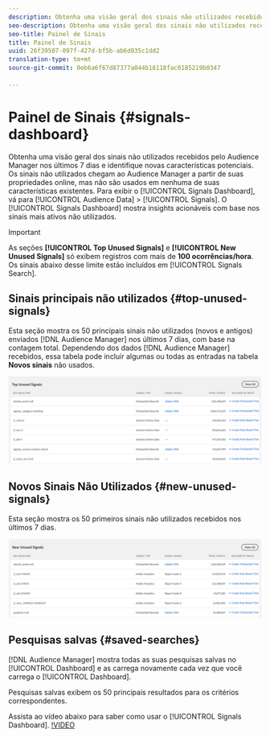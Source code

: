 ```yaml
---
description: Obtenha uma visão geral dos sinais não utilizados recebidos pelo Audience Manager nos últimos 7 dias e identifique novas características potenciais. Os sinais não utilizados chegam ao Audience Manager a partir de suas propriedades online, mas não são usados em nenhuma de suas características existentes. Para exibir o Painel de sinais, vá até Dados de público-alvo > Sinais. O Painel de Sinais mostra insights acionáveis com base nos sinais mais ativos não utilizados.
seo-description: Obtenha uma visão geral dos sinais não utilizados recebidos pelo Audience Manager nos últimos 7 dias e identifique novas características potenciais. Os sinais não utilizados chegam ao Audience Manager a partir de suas propriedades online, mas não são usados em nenhuma de suas características existentes. Para exibir o Painel de sinais, vá até Dados de público-alvo > Sinais. O Painel de Sinais mostra insights acionáveis com base nos sinais mais ativos não utilizados.
seo-title: Painel de Sinais
title: Painel de Sinais
uuid: 26f39507-097f-427d-bf5b-ab6d035c1dd2
translation-type: tm+mt
source-git-commit: 0eb6a6f67d87377a044b18118fac0185219b0347

---
```



# Painel de Sinais {#signals-dashboard}

Obtenha uma visão geral dos sinais não utilizados recebidos pelo Audience Manager nos últimos 7 dias e identifique novas características potenciais. Os sinais não utilizados chegam ao Audience Manager a partir de suas propriedades online, mas não são usados em nenhuma de suas características existentes. Para exibir o [!UICONTROL Signals Dashboard], vá para [!UICONTROL Audience Data] &gt; [!UICONTROL Signals]. O [!UICONTROL Signals Dashboard] mostra insights acionáveis com base nos sinais mais ativos não utilizados.

>[!IMPORTANT]
>
>As seções **[!UICONTROL Top Unused Signals]** e **[!UICONTROL New Unused Signals]** só exibem registros com mais de **100 ocorrências/hora**. Os sinais abaixo desse limite estão incluídos em [!UICONTROL Signals Search].

## Sinais principais não utilizados {#top-unused-signals}

Esta seção mostra os 50 principais sinais não utilizados (novos e antigos) enviados [!DNL Audience Manager] nos últimos 7 dias, com base na contagem total. Dependendo dos dados [!DNL Audience Manager] recebidos, essa tabela pode incluir algumas ou todas as entradas na tabela **Novos sinais** não usados.

![](assets/signals-top-unused.png)

## Novos Sinais Não Utilizados {#new-unused-signals}

Esta seção mostra os 50 primeiros sinais não utilizados recebidos nos últimos 7 dias.

![](assets/signals-new-unused.png)

## Pesquisas salvas {#saved-searches}

[!DNL Audience Manager] mostra todas as suas pesquisas [](../../features/data-explorer/data-explorer-signals-search/data-explorer-save-search.md) salvas no [!UICONTROL Dashboard] e as carrega novamente cada vez que você carrega o [!UICONTROL Dashboard].

Pesquisas salvas exibem os 50 principais resultados para os critérios correspondentes.

Assista ao vídeo abaixo para saber como usar o [!UICONTROL Signals Dashboard].
[!VIDEO](https://video.tv.adobe.com/v/25151/?captions=por_br)